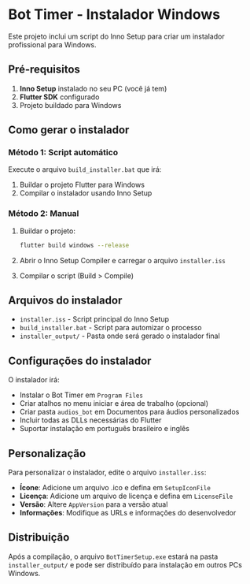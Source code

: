 # Bot Timer - Instalador Windows

Este projeto inclui um script do Inno Setup para criar um instalador profissional para Windows.

## Pré-requisitos

1. **Inno Setup** instalado no seu PC (você já tem)
2. **Flutter SDK** configurado
3. Projeto buildado para Windows

## Como gerar o instalador

### Método 1: Script automático
Execute o arquivo `build_installer.bat` que irá:
1. Buildar o projeto Flutter para Windows
2. Compilar o instalador usando Inno Setup

### Método 2: Manual
1. Buildar o projeto:
   ```bash
   flutter build windows --release
   ```

2. Abrir o Inno Setup Compiler e carregar o arquivo `installer.iss`

3. Compilar o script (Build > Compile)

## Arquivos do instalador

- `installer.iss` - Script principal do Inno Setup
- `build_installer.bat` - Script para automizar o processo
- `installer_output/` - Pasta onde será gerado o instalador final

## Configurações do instalador

O instalador irá:
- Instalar o Bot Timer em `Program Files`
- Criar atalhos no menu iniciar e área de trabalho (opcional)
- Criar pasta `audios_bot` em Documentos para áudios personalizados
- Incluir todas as DLLs necessárias do Flutter
- Suportar instalação em português brasileiro e inglês

## Personalização

Para personalizar o instalador, edite o arquivo `installer.iss`:

- **Ícone**: Adicione um arquivo .ico e defina em `SetupIconFile`
- **Licença**: Adicione um arquivo de licença e defina em `LicenseFile`
- **Versão**: Altere `AppVersion` para a versão atual
- **Informações**: Modifique as URLs e informações do desenvolvedor

## Distribuição

Após a compilação, o arquivo `BotTimerSetup.exe` estará na pasta `installer_output/` e pode ser distribuído para instalação em outros PCs Windows.
